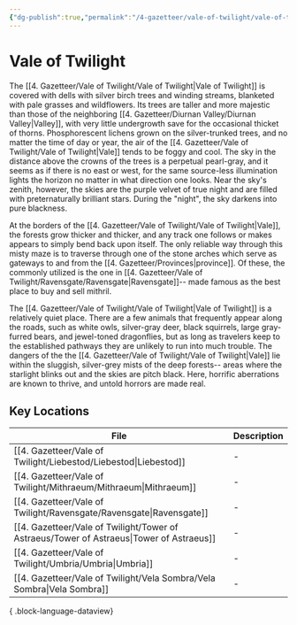 ```yaml
---
{"dg-publish":true,"permalink":"/4-gazetteer/vale-of-twilight/vale-of-twilight/"}
---
```


# Vale of Twilight

The [[4. Gazetteer/Vale of Twilight/Vale of Twilight\|Vale of Twilight]] is covered with dells with silver birch trees and winding streams, blanketed with pale grasses and wildflowers. Its trees are taller and more majestic than those of the neighboring [[4. Gazetteer/Diurnan Valley/Diurnan Valley\|Valley]], with very little undergrowth save for the occasional thicket of thorns. Phosphorescent lichens grown on the silver-trunked trees, and no matter the time of day or year, the air of the [[4. Gazetteer/Vale of Twilight/Vale of Twilight\|Vale]] tends to be foggy and cool. The sky in the distance above the crowns of the trees is a perpetual pearl-gray, and it seems as if there is no east or west, for the same source-less illumination lights the horizon no matter in what direction one looks. Near the sky's zenith, however, the skies are the purple velvet of true night and are filled with preternaturally brilliant stars. During the "night", the sky darkens into pure blackness. 

At the borders of the [[4. Gazetteer/Vale of Twilight/Vale of Twilight\|Vale]], the forests grow thicker and thicker, and any track one follows or makes appears to simply bend back upon itself. The only reliable way through this misty maze is to traverse through one of the stone arches which serve as gateways to and from the [[4. Gazetteer/Provinces\|province]]. Of these, the commonly utilized is the one in [[4. Gazetteer/Vale of Twilight/Ravensgate/Ravensgate\|Ravensgate]]-- made famous as the best place to buy and sell mithril. 

The [[4. Gazetteer/Vale of Twilight/Vale of Twilight\|Vale of Twilight]] is a relatively quiet place. There are a few animals that frequently appear along the roads, such as white owls, silver-gray deer, black squirrels, large gray-furred bears, and jewel-toned dragonflies, but as long as travelers keep to the established pathways they are unlikely to run into much trouble. The dangers of the the [[4. Gazetteer/Vale of Twilight/Vale of Twilight\|Vale]] lie within the sluggish, silver-grey mists of the deep forests-- areas where the starlight blinks out and the skies are pitch black. Here, horrific aberrations are known to thrive, and untold horrors are made real. 

## Key Locations 

| File                                                                                        | Description |
| ------------------------------------------------------------------------------------------- | ----------- |
| [[4. Gazetteer/Vale of Twilight/Liebestod/Liebestod\|Liebestod]]                         | \-          |
| [[4. Gazetteer/Vale of Twilight/Mithraeum/Mithraeum\|Mithraeum]]                         | \-          |
| [[4. Gazetteer/Vale of Twilight/Ravensgate/Ravensgate\|Ravensgate]]                      | \-          |
| [[4. Gazetteer/Vale of Twilight/Tower of Astraeus/Tower of Astraeus\|Tower of Astraeus]] | \-          |
| [[4. Gazetteer/Vale of Twilight/Umbria/Umbria\|Umbria]]                                  | \-          |
| [[4. Gazetteer/Vale of Twilight/Vela Sombra/Vela Sombra\|Vela Sombra]]                   | \-          |

{ .block-language-dataview}